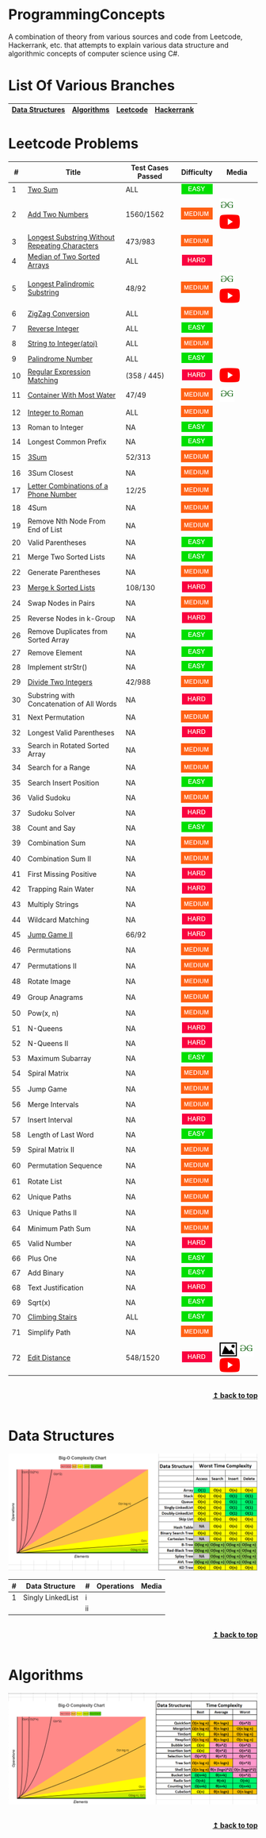 # ProgrammingConcepts

A combination of theory from various sources and code from Leetcode, Hackerrank, etc. that attempts to explain various data structure and algorithmic concepts of computer science using C#.

# List Of Various Branches

|[Data Structures](https://github.com/SanyTiger/ProgrammingConcepts#data-structures)|[Algorithms](https://github.com/SanyTiger/ProgrammingConcepts#algorithms)|[Leetcode](https://github.com/SanyTiger/ProgrammingConcepts#leetcode-problems)|[Hackerrank](https://github.com/SanyTiger/ProgrammingConcepts#hackerrank-problems)|
|---------------|----------|--------|----------|

# Leetcode Problems

|#|Title |Test Cases Passed|Difficulty|Media|
|-|------|-----------------|:--------:|-----|
|1|[Two Sum](https://github.com/SanyTiger/ProgrammingConcepts/blob/master/DataStructureConcepts/Leetcode/TwoSum.cs)|ALL|![Easy](https://github.com/SanyTiger/ProgrammingConcepts/blob/master/DataStructureConcepts/Leetcode/Difficulty/Easy.png)|
|2|[Add Two Numbers](https://github.com/SanyTiger/ProgrammingConcepts/blob/master/DataStructureConcepts/Leetcode/AddTwoNumbersInLinkedList.cs)|1560/1562|![Medium](https://github.com/SanyTiger/ProgrammingConcepts/blob/master/DataStructureConcepts/Leetcode/Difficulty/Medium.png)|[![GFG](https://github.com/SanyTiger/ProgrammingConcepts/blob/master/DataStructureConcepts/Leetcode/Pictures/GFG.png)](https://www.geeksforgeeks.org/add-two-numbers-represented-by-linked-lists/) [![Video](https://github.com/SanyTiger/ProgrammingConcepts/blob/master/DataStructureConcepts/Leetcode/Pictures/video.png)](https://www.youtube.com/watch?v=LLPuC5kWD8U)|
|3|[Longest Substring Without Repeating Characters](https://github.com/SanyTiger/ProgrammingConcepts/blob/master/DataStructureConcepts/Leetcode/LongestSubstring.cs)|473/983|![Medium](https://github.com/SanyTiger/ProgrammingConcepts/blob/master/DataStructureConcepts/Leetcode/Difficulty/Medium.png)|
|4|[Median of Two Sorted Arrays](https://github.com/SanyTiger/ProgrammingConcepts/blob/master/DataStructureConcepts/Leetcode/MedianOfTwoSortedArrays.cs)|ALL|![Hard](https://github.com/SanyTiger/ProgrammingConcepts/blob/master/DataStructureConcepts/Leetcode/Difficulty/Hard.png)|
|5|[Longest Palindromic Substring](https://github.com/SanyTiger/ProgrammingConcepts/blob/master/DataStructureConcepts/Leetcode/LongestPalindromeSubstring.cs)|48/92|![Medium](https://github.com/SanyTiger/ProgrammingConcepts/blob/master/DataStructureConcepts/Leetcode/Difficulty/Medium.png)|[![GFG](https://github.com/SanyTiger/ProgrammingConcepts/blob/master/DataStructureConcepts/Leetcode/Pictures/GFG.png)](https://www.geeksforgeeks.org/longest-palindrome-substring-set-1/) [![Video](https://github.com/SanyTiger/ProgrammingConcepts/blob/master/DataStructureConcepts/Leetcode/Pictures/video.png)](https://www.youtube.com/watch?v=HBtiDHIOK9A)|
|6|[ZigZag Conversion](https://github.com/SanyTiger/ProgrammingConcepts/blob/master/DataStructureConcepts/Leetcode/ZigZagConversion.cs)|ALL|![Medium](https://github.com/SanyTiger/ProgrammingConcepts/blob/master/DataStructureConcepts/Leetcode/Difficulty/Medium.png)|
|7|[Reverse Integer](https://github.com/SanyTiger/ProgrammingConcepts/blob/master/DataStructureConcepts/Leetcode/ReverseInteger.cs)|ALL|![Easy](https://github.com/SanyTiger/ProgrammingConcepts/blob/master/DataStructureConcepts/Leetcode/Difficulty/Easy.png)|
|8|[String to Integer(atoi)](https://github.com/SanyTiger/ProgrammingConcepts/blob/master/DataStructureConcepts/Leetcode/StringToInt.cs)|ALL|![Medium](https://github.com/SanyTiger/ProgrammingConcepts/blob/master/DataStructureConcepts/Leetcode/Difficulty/Medium.png)|
|9|[Palindrome Number](https://github.com/SanyTiger/ProgrammingConcepts/blob/master/DataStructureConcepts/Leetcode/PalindromeNumber.cs)|ALL|![Easy](https://github.com/SanyTiger/ProgrammingConcepts/blob/master/DataStructureConcepts/Leetcode/Difficulty/Easy.png)|
|10|[Regular Expression Matching](https://github.com/SanyTiger/ProgrammingConcepts/blob/master/DataStructureConcepts/Leetcode/RegularExpressionMatching.cs)|(358 / 445)|![Hard](https://github.com/SanyTiger/ProgrammingConcepts/blob/master/DataStructureConcepts/Leetcode/Difficulty/Hard.png)|[![Video](https://github.com/SanyTiger/ProgrammingConcepts/blob/master/DataStructureConcepts/Leetcode/Pictures/video.png)](https://www.youtube.com/watch?v=l3hda49XcDE)
|11|[Container With Most Water](https://github.com/SanyTiger/ProgrammingConcepts/blob/master/DataStructureConcepts/Leetcode/ContainerWithMostWater.cs)|47/49|![Medium](https://github.com/SanyTiger/ProgrammingConcepts/blob/master/DataStructureConcepts/Leetcode/Difficulty/Medium.png)|[![GFG](https://github.com/SanyTiger/ProgrammingConcepts/blob/master/DataStructureConcepts/Leetcode/Pictures/GFG.png)](https://www.geeksforgeeks.org/container-with-most-water/)|	
|12|[Integer to Roman](https://github.com/SanyTiger/ProgrammingConcepts/blob/master/DataStructureConcepts/Leetcode/IntToRoman.cs)|ALL|![Medium](https://github.com/SanyTiger/ProgrammingConcepts/blob/master/DataStructureConcepts/Leetcode/Difficulty/Medium.png)|
|13|Roman to Integer|NA|![Easy](https://github.com/SanyTiger/ProgrammingConcepts/blob/master/DataStructureConcepts/Leetcode/Difficulty/Easy.png)|
|14|Longest Common Prefix|NA|![Easy](https://github.com/SanyTiger/ProgrammingConcepts/blob/master/DataStructureConcepts/Leetcode/Difficulty/Easy.png)|
|15|[3Sum](https://github.com/SanyTiger/ProgrammingConcepts/blob/master/DataStructureConcepts/Leetcode/ThreeSum.cs)|52/313|![Medium](https://github.com/SanyTiger/ProgrammingConcepts/blob/master/DataStructureConcepts/Leetcode/Difficulty/Medium.png)|
|16|3Sum Closest|NA|![Medium](https://github.com/SanyTiger/ProgrammingConcepts/blob/master/DataStructureConcepts/Leetcode/Difficulty/Medium.png)|
|17|[Letter Combinations of a Phone Number](https://github.com/SanyTiger/ProgrammingConcepts/blob/master/DataStructureConcepts/Leetcode/LetterComboPhone.cs) |12/25|![Medium](https://github.com/SanyTiger/ProgrammingConcepts/blob/master/DataStructureConcepts/Leetcode/Difficulty/Medium.png)|
|18|4Sum|NA|![Medium](https://github.com/SanyTiger/ProgrammingConcepts/blob/master/DataStructureConcepts/Leetcode/Difficulty/Medium.png)|
|19|Remove Nth Node From End of List|NA|![Medium](https://github.com/SanyTiger/ProgrammingConcepts/blob/master/DataStructureConcepts/Leetcode/Difficulty/Medium.png)|
|20|Valid Parentheses|NA|![Easy](https://github.com/SanyTiger/ProgrammingConcepts/blob/master/DataStructureConcepts/Leetcode/Difficulty/Easy.png)|
|21|Merge Two Sorted Lists|NA|![Easy](https://github.com/SanyTiger/ProgrammingConcepts/blob/master/DataStructureConcepts/Leetcode/Difficulty/Easy.png)|
|22|Generate Parentheses|NA|![Medium](https://github.com/SanyTiger/ProgrammingConcepts/blob/master/DataStructureConcepts/Leetcode/Difficulty/Medium.png)|
|23|[Merge k Sorted Lists](https://github.com/SanyTiger/ProgrammingConcepts/blob/master/DataStructureConcepts/Leetcode/MergeKSortedList.cs)|108/130|![Hard](https://github.com/SanyTiger/ProgrammingConcepts/blob/master/DataStructureConcepts/Leetcode/Difficulty/Hard.png)|
|24|Swap Nodes in Pairs|NA|![Medium](https://github.com/SanyTiger/ProgrammingConcepts/blob/master/DataStructureConcepts/Leetcode/Difficulty/Medium.png)|
|25|Reverse Nodes in k-Group|NA|![Hard](https://github.com/SanyTiger/ProgrammingConcepts/blob/master/DataStructureConcepts/Leetcode/Difficulty/Hard.png)|
|26|Remove Duplicates from Sorted Array|NA|![Easy](https://github.com/SanyTiger/ProgrammingConcepts/blob/master/DataStructureConcepts/Leetcode/Difficulty/Easy.png)|
|27|Remove Element|NA|![Easy](https://github.com/SanyTiger/ProgrammingConcepts/blob/master/DataStructureConcepts/Leetcode/Difficulty/Easy.png)|	
|28|Implement strStr()|NA|![Easy](https://github.com/SanyTiger/ProgrammingConcepts/blob/master/DataStructureConcepts/Leetcode/Difficulty/Easy.png)|	
|29|[Divide Two Integers](https://github.com/SanyTiger/ProgrammingConcepts/edit/master/DataStructureConcepts/Leetcode/DivideTwoIntegers.cs)|42/988|![Medium](https://github.com/SanyTiger/ProgrammingConcepts/blob/master/DataStructureConcepts/Leetcode/Difficulty/Medium.png)|
|30|Substring with Concatenation of All Words|NA|![Hard](https://github.com/SanyTiger/ProgrammingConcepts/blob/master/DataStructureConcepts/Leetcode/Difficulty/Hard.png)|
|31|Next Permutation|NA|![Medium](https://github.com/SanyTiger/ProgrammingConcepts/blob/master/DataStructureConcepts/Leetcode/Difficulty/Medium.png)|
|32|Longest Valid Parentheses|NA|![Hard](https://github.com/SanyTiger/ProgrammingConcepts/blob/master/DataStructureConcepts/Leetcode/Difficulty/Hard.png)|	
|33|Search in Rotated Sorted Array|NA|![Medium](https://github.com/SanyTiger/ProgrammingConcepts/blob/master/DataStructureConcepts/Leetcode/Difficulty/Medium.png)|
|34|Search for a Range|NA|![Medium](https://github.com/SanyTiger/ProgrammingConcepts/blob/master/DataStructureConcepts/Leetcode/Difficulty/Medium.png)|
|35|Search Insert Position|NA|![Easy](https://github.com/SanyTiger/ProgrammingConcepts/blob/master/DataStructureConcepts/Leetcode/Difficulty/Easy.png)|
|36|Valid Sudoku|NA|![Medium](https://github.com/SanyTiger/ProgrammingConcepts/blob/master/DataStructureConcepts/Leetcode/Difficulty/Medium.png)|
|37|Sudoku Solver|NA|![Hard](https://github.com/SanyTiger/ProgrammingConcepts/blob/master/DataStructureConcepts/Leetcode/Difficulty/Hard.png)|
|38|Count and Say|NA|![Easy](https://github.com/SanyTiger/ProgrammingConcepts/blob/master/DataStructureConcepts/Leetcode/Difficulty/Easy.png)|
|39|Combination Sum|NA|![Medium](https://github.com/SanyTiger/ProgrammingConcepts/blob/master/DataStructureConcepts/Leetcode/Difficulty/Medium.png)|
|40|Combination Sum II|NA|![Medium](https://github.com/SanyTiger/ProgrammingConcepts/blob/master/DataStructureConcepts/Leetcode/Difficulty/Medium.png)|
|41|First Missing Positive|NA|![Hard](https://github.com/SanyTiger/ProgrammingConcepts/blob/master/DataStructureConcepts/Leetcode/Difficulty/Hard.png)|
|42|Trapping Rain Water|NA|![Hard](https://github.com/SanyTiger/ProgrammingConcepts/blob/master/DataStructureConcepts/Leetcode/Difficulty/Hard.png)|
|43|Multiply Strings|NA|![Medium](https://github.com/SanyTiger/ProgrammingConcepts/blob/master/DataStructureConcepts/Leetcode/Difficulty/Medium.png)|
|44|Wildcard Matching|NA|![Hard](https://github.com/SanyTiger/ProgrammingConcepts/blob/master/DataStructureConcepts/Leetcode/Difficulty/Hard.png)|
|45|[Jump Game II](https://github.com/SanyTiger/ProgrammingConcepts/blob/master/DataStructureConcepts/Leetcode/JumpGameII.cs)|66/92|![Hard](https://github.com/SanyTiger/ProgrammingConcepts/blob/master/DataStructureConcepts/Leetcode/Difficulty/Hard.png)|
|46|Permutations|NA|![Medium](https://github.com/SanyTiger/ProgrammingConcepts/blob/master/DataStructureConcepts/Leetcode/Difficulty/Medium.png)|
|47|Permutations II|NA|![Medium](https://github.com/SanyTiger/ProgrammingConcepts/blob/master/DataStructureConcepts/Leetcode/Difficulty/Medium.png)|
|48|Rotate Image|NA|![Medium](https://github.com/SanyTiger/ProgrammingConcepts/blob/master/DataStructureConcepts/Leetcode/Difficulty/Medium.png)|
|49|Group Anagrams|NA|![Medium](https://github.com/SanyTiger/ProgrammingConcepts/blob/master/DataStructureConcepts/Leetcode/Difficulty/Medium.png)|
|50|Pow(x, n)|NA|![Medium](https://github.com/SanyTiger/ProgrammingConcepts/blob/master/DataStructureConcepts/Leetcode/Difficulty/Medium.png)|
|51|N-Queens|NA|![Hard](https://github.com/SanyTiger/ProgrammingConcepts/blob/master/DataStructureConcepts/Leetcode/Difficulty/Hard.png)|
|52|N-Queens II|NA|![Hard](https://github.com/SanyTiger/ProgrammingConcepts/blob/master/DataStructureConcepts/Leetcode/Difficulty/Hard.png)|
|53|Maximum Subarray|NA|![Easy](https://github.com/SanyTiger/ProgrammingConcepts/blob/master/DataStructureConcepts/Leetcode/Difficulty/Easy.png)|
|54|Spiral Matrix|NA|![Medium](https://github.com/SanyTiger/ProgrammingConcepts/blob/master/DataStructureConcepts/Leetcode/Difficulty/Medium.png)|
|55|Jump Game|NA|![Medium](https://github.com/SanyTiger/ProgrammingConcepts/blob/master/DataStructureConcepts/Leetcode/Difficulty/Medium.png)|
|56|Merge Intervals|NA|![Medium](https://github.com/SanyTiger/ProgrammingConcepts/blob/master/DataStructureConcepts/Leetcode/Difficulty/Medium.png)|
|57|Insert Interval|NA|![Hard](https://github.com/SanyTiger/ProgrammingConcepts/blob/master/DataStructureConcepts/Leetcode/Difficulty/Hard.png)|
|58|Length of Last Word|NA|![Easy](https://github.com/SanyTiger/ProgrammingConcepts/blob/master/DataStructureConcepts/Leetcode/Difficulty/Easy.png)|
|59|Spiral Matrix II|NA|![Medium](https://github.com/SanyTiger/ProgrammingConcepts/blob/master/DataStructureConcepts/Leetcode/Difficulty/Medium.png)|
|60|Permutation Sequence|NA|![Medium](https://github.com/SanyTiger/ProgrammingConcepts/blob/master/DataStructureConcepts/Leetcode/Difficulty/Medium.png)	
|61|Rotate List|NA|![Medium](https://github.com/SanyTiger/ProgrammingConcepts/blob/master/DataStructureConcepts/Leetcode/Difficulty/Medium.png)|
|62|Unique Paths|NA|![Medium](https://github.com/SanyTiger/ProgrammingConcepts/blob/master/DataStructureConcepts/Leetcode/Difficulty/Medium.png)|
|63|Unique Paths II|NA|![Medium](https://github.com/SanyTiger/ProgrammingConcepts/blob/master/DataStructureConcepts/Leetcode/Difficulty/Medium.png)|
|64|Minimum Path Sum|NA|![Medium](https://github.com/SanyTiger/ProgrammingConcepts/blob/master/DataStructureConcepts/Leetcode/Difficulty/Medium.png)|
|65|Valid Number|NA|![Hard](https://github.com/SanyTiger/ProgrammingConcepts/blob/master/DataStructureConcepts/Leetcode/Difficulty/Hard.png)|	
|66|Plus One|NA|![Easy](https://github.com/SanyTiger/ProgrammingConcepts/blob/master/DataStructureConcepts/Leetcode/Difficulty/Easy.png)|
|67|Add Binary|NA|![Easy](https://github.com/SanyTiger/ProgrammingConcepts/blob/master/DataStructureConcepts/Leetcode/Difficulty/Easy.png)|
|68|Text Justification|NA|![Hard](https://github.com/SanyTiger/ProgrammingConcepts/blob/master/DataStructureConcepts/Leetcode/Difficulty/Hard.png)|
|69|Sqrt(x)|NA|![Easy](https://github.com/SanyTiger/ProgrammingConcepts/blob/master/DataStructureConcepts/Leetcode/Difficulty/Easy.png)|
|70|[Climbing Stairs](https://github.com/SanyTiger/ProgrammingConcepts/blob/master/DataStructureConcepts/Leetcode/ClimbStairs.cs)|ALL|![Easy](https://github.com/SanyTiger/ProgrammingConcepts/blob/master/DataStructureConcepts/Leetcode/Difficulty/Easy.png)|
|71|Simplify Path|NA|![Medium](https://github.com/SanyTiger/ProgrammingConcepts/blob/master/DataStructureConcepts/Leetcode/Difficulty/Medium.png)|
|72|[Edit Distance](https://github.com/SanyTiger/ProgrammingConcepts/blob/master/DataStructureConcepts/Leetcode/EditDistance.cs)|548/1520|![Hard](https://github.com/SanyTiger/ProgrammingConcepts/blob/master/DataStructureConcepts/Leetcode/Difficulty/Hard.png)|[![Image](https://github.com/SanyTiger/ProgrammingConcepts/blob/master/DataStructureConcepts/Leetcode/Pictures/Image.jpg)](https://github.com/SanyTiger/ProgrammingConcepts/blob/master/DataStructureConcepts/Algorithms/DynamicProgramming/EditDistance.JPG) [![GFG](https://github.com/SanyTiger/ProgrammingConcepts/blob/master/DataStructureConcepts/Leetcode/Pictures/GFG.png)](https://www.geeksforgeeks.org/dynamic-programming-set-5-edit-distance/) [![Video](https://github.com/SanyTiger/ProgrammingConcepts/blob/master/DataStructureConcepts/Leetcode/Pictures/video.png)](https://www.youtube.com/watch?v=Thv3TfsZVpw)
<br/>
<div align="right">
    <b><a href="https://github.com/SanyTiger/ProgrammingConcepts#list-of-various-branches">↥ back to top</a></b>
</div>
<br/>

# Data Structures

![TimeComplexity](https://github.com/SanyTiger/ProgrammingConcepts/blob/master/DataStructureConcepts/Data%20Structures/Time%20Complexity.PNG)

|#|Data Structure|#|Operations|Media|
|-|--------------|-|----------|-----|
|1|Singly LinkedList|i|||
|||ii|||

<br/>
<div align="right">
    <b><a href="https://github.com/SanyTiger/ProgrammingConcepts#list-of-various-branches">↥ back to top</a></b>
</div>
<br/>

# Algorithms

![TimeComplexity](https://github.com/SanyTiger/ProgrammingConcepts/blob/master/DataStructureConcepts/Algorithms/Time%20Complexity.PNG)

<br/>
<div align="right">
    <b><a href="https://github.com/SanyTiger/ProgrammingConcepts#list-of-various-branches">↥ back to top</a></b>
</div>
<br/>
